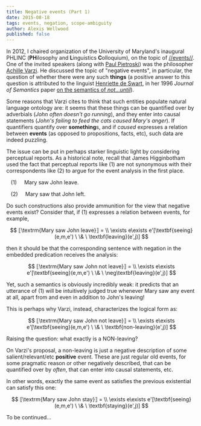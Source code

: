 ```yaml
---
title: Negative events (Part 1)
date: 2015-08-18
tags: events, negation, scope-ambiguity
author: Alexis Wellwood
published: false
---
```


In 2012, I chaired organization of the University of Maryland's inaugural PHLINC (**PH**ilosophy and **L**inguistics **C**olloquium), on the topic of [//events//](http://phling.umd.edu/symposia/phlinc1.html). One of the invited speakers (along with [Paul Pietroski](http://terpconnect.umd.edu/~pietro/)) was the philosopher [Achille Varzi](http://www.columbia.edu/~av72/). He discussed the topic of "negative events", in particular, the question of whether there were any such **things** (a positive answer to this question is attributed to the linguist [Henriette de Swart](http://www.uu.nl/hum/staff/HEdeSwart), in her 1996 *Journal of Semantics* paper [on the semantics of *not...until*](http://citeseerx.ist.psu.edu/viewdoc/download?doi=10.1.1.127.1227&rep=rep1&type=pdf)). 

Some reasons that Varzi cites to think that such entities populate natural language ontology are: it seems that these things can be quantified over by adverbials (*John often doesn't go running*), and they enter into causal statements (*John's failing to feed the cats caused Mary's anger*). If quantifiers quantify over **something**s, and if *caused* expresses a relation between **events** (as opposed to propositions, facts, etc), such data are indeed puzzling. 

The issue can be put in perhaps starker linguistic light by considering perceptual reports. As a historical note, recall that James Higginbotham used the fact that perceptual reports like (1) are not synonymous with their correspondents like (2) to argue for the event analysis in the first place.


&nbsp;&nbsp; (1) &nbsp;&nbsp;&nbsp;  Mary saw John leave.

&nbsp;&nbsp; (2) &nbsp;&nbsp;&nbsp; Mary saw that John left.

Do such constructions also provide ammunition for the view that negative events exist? Consider that, if (1) expresses a relation between events, for example,

$$
⟦\textrm{Mary saw John leave}⟧ = \\
\exists e\exists e'[\textbf{seeing}(e,m,e') \ \& \ \textbf{leaving}(e',j)]
$$

then it should be that the corresponding sentence with negation in the embedded predication receives the analysis:

$$
⟦\textrm{Mary saw John not leave}⟧ = \\
\exists e\exists e'[\textbf{seeing}(e,m,e') \ \& \ \neg\textbf{leaving}(e',j)]
$$

Yet, such a semantics is obviously incredibly weak: it predicts that an utterance of (1) will be intuitively judged true whenever Mary saw any event at all, apart from and even in addition to John's leaving! 

This is perhaps why Varzi, instead, characterizes the logical form as:

$$
⟦\textrm{Mary saw John not leave}⟧ = \\
\exists e\exists e'[\textbf{seeing}(e,m,e') \ \& \ \textbf{non-leaving}(e',j)]
$$

Raising the question: what exactly is a NON-leaving? 

On Varzi's proposal, a non-leaving is just a negative description of some salient/relevant/etc **positive** event. These are just regular old events, for some pragmatic reason or other negatively described, that can be quantified over by *often*, that can enter into causal statements, etc. 

In other words, exactly the same event as satisfies the previous existential can satisfy this one: 

$$
⟦\textrm{Mary saw John stay}⟧ = \\
\exists e\exists e'[\textbf{seeing}(e,m,e') \ \& \ \textbf{staying}(e',j)]
$$

To be continued...

